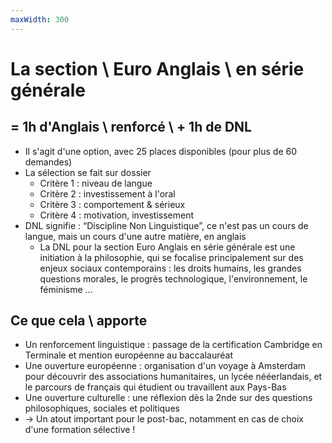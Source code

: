 ```yaml
---
maxWidth: 300
---
```


# La section \\ Euro Anglais \\ en série générale

## = 1h d'Anglais \\ renforcé \\ + 1h de DNL
- Il s'agit d'une option, avec 25 places disponibles  (pour plus de 60 demandes)
- La sélection se fait sur dossier
	- Critère 1 : niveau de langue
	- Critère 2 : investissement à l'oral
	- Critère 3 : comportement & sérieux
	- Critère 4 : motivation, investissement
- DNL signifie : “Discipline Non Linguistique”, ce n'est pas un cours de langue, mais un cours d'une autre matière, en anglais
  - La DNL pour la section Euro Anglais en série générale est une initiation à la philosophie, qui se focalise principalement sur des enjeux sociaux contemporains : les droits humains, les grandes questions morales, le progrès technologique, l'environnement, le féminisme …


## Ce que cela \\ apporte

- Un renforcement linguistique : passage de la certification Cambridge en Terminale et mention européenne au baccalauréat
- Une ouverture européenne : organisation d'un voyage à Amsterdam pour découvrir des associations humanitaires, un lycée nééerlandais, et le parcours de français qui étudient ou travaillent aux Pays-Bas
- Une ouverture culturelle : une réflexion dès la 2nde sur des questions philosophiques, sociales et politiques
- → Un atout important pour le post-bac, notamment en cas de choix d'une formation sélective !
